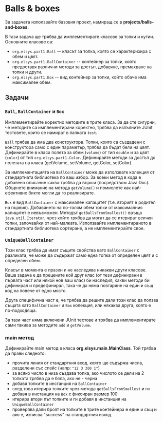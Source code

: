 # Balls & boxes

За задачата използвайте базовия проект, намиращ се в **projects/balls-and-boxes**.

В тази задача ще трябва да имплементирате класове за топки и кутии. Основните класове са:
*   `org.elsys.part1.Ball` -- класът за топка, която се характеризира с обем и цвят.
*   `org.elsys.part1.BallContainer` -- контейнер за топки, който предоставя различни методи за достъп, добавяне, премахване на топки и други.
*   `org.elsys.part1.Box` -- вид контейнер за топки, който обаче има максимален обем.

## Задачи

### `Ball`, `BallContainer` и `Box`

Имплементирайте коректно методите в трите класа. За да сте сигурни, че методите са имплементирани коректно, трябва да изпълните JUnit тестовете, които се намират в папката `test`.

`Ball` трябва да има два конструктора. Топки, които са създадени с конструктора само с един параметър, трябва да бъдат бели на цвят.
Дефинирайте в класа полета за обем (`volume`) от тип `double` и за цвят (`color`) от тип `org.elsys.part1.Color`.
Дефинирайте методи за достъп до полетата на класа (getVolume, setVolume, getColor, setColor).

За имплементацията на `BallContainer` може да използвате колекция от стандартната библиотека по ваш избор. За всеки метод в кода е добавено описание какво трябва да върши (посредством Java Doc). Обърнете внимание на метода `getVolume()` и помислете как най-ефективно бихте могли да го реализирате.

`Box` е вид `BallContainer` с максимален капацитет (т.е. вторият е родител на първия). Добавянето на по-голям обем топки от максималния капицитет е невъзможен. Методът `getBallsFromSmallest()` връща `java.util.Iterator`, чрез който трябва да могат да се итерират всички топки, започвайки от най-малката. Използвайте имплементираното в
стандартната библиотека сортиране, а не имплементирайте свое.

### `UniqueBallContainer`

Този клас трябва да имат същите свойства като `BallContainer` с разликата, че може да съдържат само една топка от определен цвят и с определен обем.

Класът в момента е празен и не наследява никакви други класове. Ваша задача е да прецените кой друг клас (от тези дефинирани в първата част или някой нов ваш клас) би наследил, какви методи би дефинирал и предефинирал, така че да няма повтаряне на един и същ код на повече от едно място.

Друга специфична част е, че трябва да решите дали този клас да ползва същата като `BallContainer` и `Box` колекция, или някаква друга, която е по-подходяща.

За тази част няма включени JUnit тестове и трябва да имплементирате сами такива за методите `add` и `getVolume`.


### main метод

Дефинирайте main метод в класа **org.elsys.main.MainClass**.
Той трябва да прави следното:
  * прочита линия от стандартния вход, която ще съдържа числа, разделени със спейс (напр: `"12 3 300 1"`)
  * за всяко число в низа създава топка; ако числото се дели на 2 топката трябва да е бяла, ако не - черна
  * добавя топките в инстанция на `BallContainer`
  * след това итерира топките чрез метода `getBallsFromSmallest` и ги добавя в инстанция на `Box` с фиксиран размер 100
  * итерира втори път топките и ги добавя в инстанция на `UniqueBallContainer`
  * проверява дали броят на топките в трите контейнера е един и същ и ако е, изписва "success" на стандартния изход

